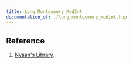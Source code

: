 ```yaml
---
title: Long Montgomery ModInt
documentation_of: ./long_montgomery_modint.hpp
---
```


## Reference

1. [Nyaan's Library](https://nyaannyaan.github.io/library/modint/montgomery-modint.hpp).
